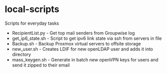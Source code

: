 # local-scripts
Scripts for everyday tasks

- RecipientList.py - Get top mail senders from Groupwise log
- get_ip6_state.sh - Script to get ipv6 link state via ssh from servers in file
- Backup.sh - Backup Proxmox virtual servers to offsite storage
- new_user.sh - Creates LDIF for new openLDAP user and adds it into directory
- mass_keygen.sh - Generate in batch new openVPN keys for users and send it zipped to their email
